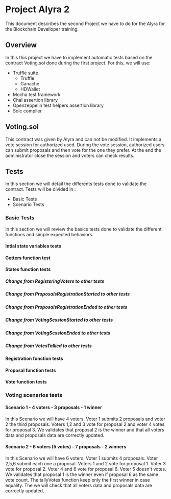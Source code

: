 # Project Alyra 2
This document describes the second Project we have to do for the Alyra for the Blockchain Develloper training.
## Overview
In this this project we have to implement automatic tests based on the contract Voting.sol done during the first project. For this, we will use:
* Truffle suite
    * Truffle
    * Ganache
    * HDWallet
* Mocha test framework
* Chai assertion library
* Openzeppelin test helpers assertion library
* Solc compiler
## Voting.sol
This contract was given by Alyra and can not be modified. It implements a vote session for authorized used. During the vote session, authorized users can submit proposals and then vote for the one they prefer. At the end the administrator close the session and voters can check results.
## Tests
In this section we will detail the differents tests done to validate the contract. Tests will be divided in :
* Basic Tests
* Scenario Tests
### Basic Tests
In this section we will review the basics tests done to validate the different functions and simple expected behaviors.
#### Intial state variables tests
#### Getters function test
#### States function tests
##### Change from RegisteringVoters to other tests
##### Change from ProposalsRegistrationStarted to other tests
##### Change from ProposalsRegistrationEnded to other tests
##### Change from VotingSessionStarted to other tests
##### Change from VotingSessionEnded to other tests
##### Change from VotesTallied to other tests
#### Registration function tests
#### Proposal function tests
#### Vote function tests
### Voting scenarios tests
#### Scenario 1 - 4 voters  - 3 proposals - 1 winner
In this Scenario we will have 4 voters. Voter 1 submits 2 proposals and voter 2 the third proposals. Voters 1,2 and 3 vote for proposal 2 and voter 4 votes for proposal 3. We validates that proposal 2 is the winner and that all voters data and proposals data are correctly updated.
#### Scenario 2 - 6 voters (5 votes)  - 7 proposals - 2 winners
In this Scenario we will have 6 voters. Voter 1 submits 4 proposals. Voter 2,5,6 submit each one a proposal. Voters 1 and 2 vote for proposal 1. Voter 3 vote for proposal 2.  Voter 4 and 6 vote for proposal 6. Voter 5 doesn't votes. We validates that proposal 1 is the winner even if proposal 6 as the same vote count. The tallyVotes function keep only the first winner in case equality. The we will check that all voters data and proposals data are correctly updated.

